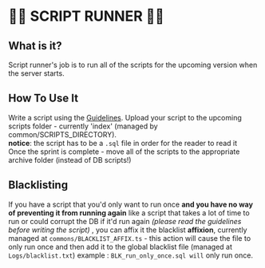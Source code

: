 # 🏃💨 SCRIPT RUNNER 🏃💨
## What is it? 
Script runner's job is to run all of the scripts for the upcoming version when the server starts.

## How To Use It
Write a script using the [Guidelines](https://github.com/CoronaTeamMOD/CoronaInvestigation/wiki/Writing-and-inserting-SQL-Scripts).
Upload your script to the upcoming scripts folder - currently 'index' (managed by common/SCRIPTS_DIRECTORY).  
**notice**: the script has to be a `.sql` file in order for the reader to read it  
Once the sprint is complete - move all of the scripts to the appropriate archive folder (instead of DB scripts!)

## Blacklisting
If you have a script that you'd only want to run once **and you have no way of preventing it from running again** like a script that takes a lot of time to run or could corrupt the DB if it'd run again _(please read the guidelines before writing the script)_ , you can affix it the blacklist **affixion**, currently managed at `commons/BLACKLIST_AFFIX.ts` - this action will cause the file to only run once and then add it to the global blacklist file (managed at `Logs/blacklist.txt`)
example : `BLK_run_only_once.sql will` only run once.
